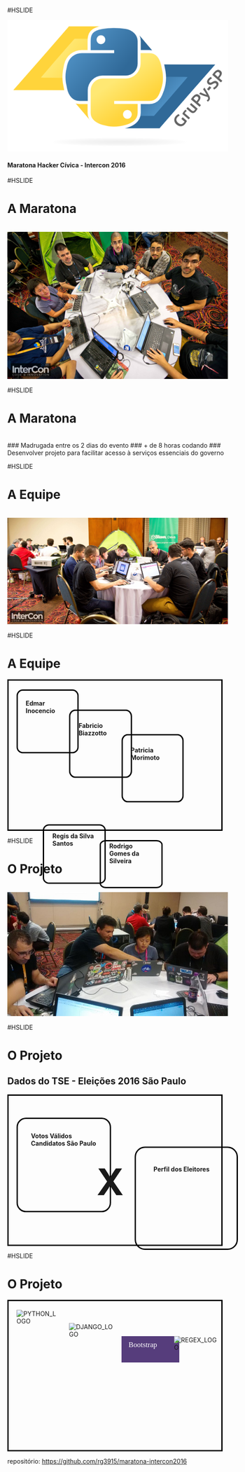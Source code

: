 #HSLIDE

![LOGO](maratona_intercon2016/core/static/images/logo-grupy.png)

#### Maratona Hacker Cívica - Intercon 2016

#HSLIDE

# <b>A Maratona</b>

<br>
<img src="maratona_intercon2016/core/static/images/maratona_hacker_03.jpg" />


#HSLIDE

# <b>A Maratona</b>
<br>
### <span class="fragment" data-fragment-index="1" data-autoslide="2000">Madrugada entre os 2 dias do evento</span>
### <span class="fragment" data-fragment-index="2" data-autoslide="2000">+ de 8 horas codando</span>
### <span class="fragment" data-fragment-index="3" data-autoslide="2000">Desenvolver projeto para facilitar acesso à serviços essenciais do governo</span>


#HSLIDE

# <b>A Equipe</b>

<br>
<img src="maratona_intercon2016/core/static/images/maratona_hacker_04.jpg" />


#HSLIDE

# <b>A Equipe</b>

<span style="display: block;
             margin: 0px;
             border: 3px solid #000000;
             padding: 20px 18px;
             height: 300px;
             width: 450px;">
             <span style="display: block;
             margin: 0px;
             border: 3px solid #000000;
             border-radius: 10%;
             padding: 20px 18px;
             height: 100px;
             width: 100px;
             position: relative;">
             <b>
             Edmar Inocencio
             </b>
             </span>
             <span style="display: block;
             margin: -100px;
             border: 3px solid #000000;
             border-radius: 10%;
             padding: 25px 19px;
             height: 100px;
             width: 100px;
             position: relative;
             left: 220px">
             <b>
             Fabricio Biazzotto
             </b>
             </span>
             <span style="display: block;
             margin: -100px 10px;
             border: 3px solid #000000;
             border-radius: 10%;
             padding: 25px 18px;
             height: 100px;
             width: 100px;
             position: relative;
             left: 230px">
             <b>
             Patricia Morimoto
             </b>
             </span>
             <span style="display: block;
             margin: 150px 10px;
             border: 3px solid #000000;
             border-radius: 10%;
             padding: 15px 19px;
             height: 100px;
             width: 100px;
             position: relative;
             left: 50px">
             <b>
             Regis da Silva Santos
             </b>
             </span>
             <span style="display: block;
             margin: -250px 90px 50px;
             border: 3px solid #000000;
             border-radius: 10%;
             padding: 2px 19px;
             height: 100px;
             width: 100px;
             position: relative;
             left: 100px">
             <b>
             Rodrigo Gomes da Silveira
             </b>
             </span>
</span>


#HSLIDE

# <b>O Projeto</b>

<br>
<img src="maratona_intercon2016/core/static/images/maratona_hacker_01.jpg" />


#HSLIDE

# <b>O Projeto</b>

## Dados do TSE - Eleições 2016 São Paulo

<span style="display: block;
             margin: 0px;
             border: 3px solid #000000;
             padding: 20px 18px;
             height: 300px;
             width: 450px;">
             <span style="display: block;
             margin: 30px 30px;
             border: 3px solid #000000;
             border-radius: 10%;
             padding: 30px 30px;
             height: 150px;
             width: 150px;
             position: relative;
             left: -30px">
             <b>
             Votos Válidos Candidatos São Paulo
             </b>
             </span>
             <span style="display: block;
             margin: -150px 0px;
             padding: -10px 20px;
             height: 100px;
             width: 100px;
             position: relative;
             font-size: 6em;
             left: 183px">
             <b>
             X
             </b>
             </span>
             <span style="display: block;
             margin: 20px 350px;
             border: 3px solid #000000;
             border-radius: 10%;
             padding: 40px 40px;
             height: 150px;
             width: 150px;
             position: relative;
             left: -80px">
             <b>
             Perfil dos Eleitores
             </b>
             </span>
</span>



#HSLIDE

# <b>O Projeto</b>

<span style="display: block;
             margin: 0px;
             border: 3px solid #000000;
             padding: 20px 18px;
             height: 300px;
             width: 450px;">
             <span style="display: block;
             margin: 0px;
             height: 100px;
             width: 100px;
             position: relative;">
             ![PYTHON_LOGO](https://www.python.org/static/community_logos/python-powered-h-100x130.png)
             </span>
             <span style="display: block;
             margin: -100px;
             padding: 30px 0px 0px;
             height: 100px;
             width: 100px;
             position: relative;
             left: 220px">
             ![DJANGO_LOGO](https://www.djangoproject.com/s/img/logos/django-logo-negative.png)
             </span>
             <span style="display: block;
             margin: 30px 10px;
             background-color: #563d7c;
             padding: 10px 16px 0px;
             height: 50px;
             width: 100px;
             position: relative;
             left: 230px">
             <span style="font-family: 'Helvetica Neue Bold'; font-size: 1.2em; color: #ffffff;">
             Bootstrap
             </span>
             </span>
             <span style="display: block;
             margin: -100px 10px 50px;
             padding: 10px 0px;
             height: 100px;
             width: 100px;
             position: relative;
             left: 350px">
             ![REGEX_LOGO](https://hackr.io/tutorials/learn-regular-expressions-regex/regular-expressions-regex_logo)
             </span>
</span>

repositório: https://github.com/rg3915/maratona-intercon2016
<br>
